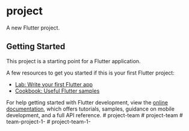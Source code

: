 # project

A new Flutter project.

## Getting Started

This project is a starting point for a Flutter application.

A few resources to get you started if this is your first Flutter project:

- [Lab: Write your first Flutter app](https://docs.flutter.dev/get-started/codelab)
- [Cookbook: Useful Flutter samples](https://docs.flutter.dev/cookbook)

For help getting started with Flutter development, view the
[online documentation](https://docs.flutter.dev/), which offers tutorials,
samples, guidance on mobile development, and a full API reference.
#   p r o j e c t - t e a m  
 #   p r o j e c t - t e a m  
 #   t e a m - p r o j e c t - 1 -  
 #   p r o j e c t - t e a m - 1 -  
 